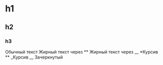 # h1
## h2
### h3

Обычный текст
Жирный текст через  **
Жирный текст через  __
*Курсив **
_Курсив __
Зачеркнутый
